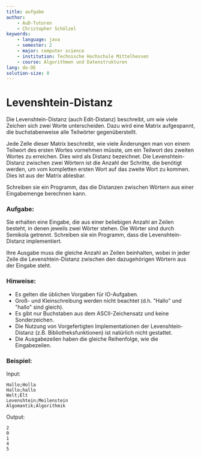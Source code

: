```yaml
---
title: aufgabe
author:
    - AuD-Tutoren
    - Christopher Schölzel
keywords:
    - language: java
    - semester: 2
    - major: computer science
    - institution: Technische Hochschule Mittelhessen
    - course: Algorithmen und Datenstrukturen
lang: de-DE
solution-size: 0
---
```


# Levenshtein-Distanz

Die Levenshtein-Distanz (auch Edit-Distanz) beschreibt, um wie viele Zeichen sich zwei Worte unterscheiden. Dazu wird eine Matrix aufgespannt, die buchstabenweise alle Teilwörter gegenüberstellt.

Jede Zelle dieser Matrix beschreibt, wie viele Änderungen man von einem Teilwort des ersten Wortes vornehmen müsste, um ein Teilwort des zweiten Wortes zu erreichen. Dies wird als Distanz bezeichnet. Die Levenshtein-Distanz zwischen zwei Wörtern ist die Anzahl der Schritte, die benötigt werden, um vom kompletten ersten Wort auf das zweite Wort zu kommen. Dies ist aus der Matrix ablesbar.

Schreiben sie ein Programm, das die Distanzen zwischen Wörtern aus einer Eingabemenge berechnen kann.

### Aufgabe:

Sie erhalten eine Eingabe, die aus einer beliebigen Anzahl an Zeilen besteht, in denen jeweils zwei Wörter stehen. Die Wörter sind durch Semikola getrennt. Schreiben sie ein Programm, dass die Levenshtein-Distanz implementiert.

Ihre Ausgabe muss die gleiche Anzahl an Zeilen beinhalten, wobei in jeder Zeile die Levenshtein-Distanz zwischen den dazugehörigen Wörtern aus der Eingabe steht.

### Hinweise:

- Es gelten die üblichen Vorgaben für IO-Aufgaben.
- Groß- und Kleinschreibung werden nicht beachtet (d.h. "Hallo" und "hallo" sind gleich).
- Es gibt nur Buchstaben aus dem ASCII-Zeichensatz und keine Sonderzeichen.
- Die Nutzung von Vorgefertigten Implementationen der Levenshtein-Distanz (z.B. Bibliotheksfunktionen) ist natürlich nicht gestattet.
- Die Ausgabezeilen haben die gleiche Reihenfolge, wie die Eingabezeilen.

### Beispiel:

Input:

```
Hallo;Holla
Hallo;hallo
Welt;Elt
Levenshtein;Meilenstein
Algomantik;Algorithmik
```

Output:

```
2
0
1
4
5
```
